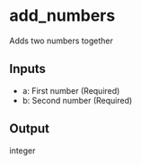 # add_numbers

Adds two numbers together

## Inputs
- a: First number (Required)
- b: Second number (Required)

## Output
integer